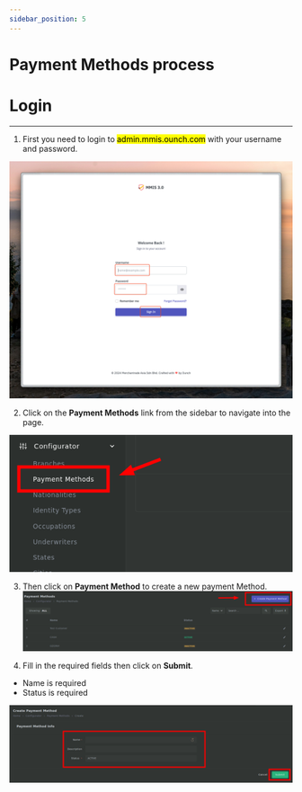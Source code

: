 ```yaml
---
sidebar_position: 5
---
```


# Payment Methods process

# Login

---

1. First you need to login to <mark>admin.mmis.ounch.com</mark> with your username and password.

![login pic](../../static/img/instruction/login.png)

2. Click on the **Payment Methods** link from the sidebar to navigate into the page. 

![navigate pic](../../static/img/configurator/payment/pt-1.png)

3. Then click on **Payment Method** to create a new payment Method.
![navigate pic](../../static/img/configurator/payment/pt-2.png)

4. Fill in the required fields then click on **Submit**.
- Name is required
- Status is required

![details pic](../../static/img/configurator/payment/pt-3.png)

